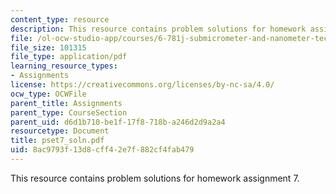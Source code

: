 ```yaml
---
content_type: resource
description: This resource contains problem solutions for homework assignment 7.
file: /ol-ocw-studio-app/courses/6-781j-submicrometer-and-nanometer-technology-spring-2006/8ac9793f13d8cff42e7f882cf4fab479_pset7_soln.pdf
file_size: 101315
file_type: application/pdf
learning_resource_types:
- Assignments
license: https://creativecommons.org/licenses/by-nc-sa/4.0/
ocw_type: OCWFile
parent_title: Assignments
parent_type: CourseSection
parent_uid: d6d1b710-be1f-17f8-718b-a246d2d9a2a4
resourcetype: Document
title: pset7_soln.pdf
uid: 8ac9793f-13d8-cff4-2e7f-882cf4fab479
---
```

This resource contains problem solutions for homework assignment 7.